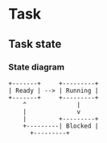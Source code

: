 
# Task

## Task state

### State diagram
    +-------+     +---------+
    | Ready | --> | Running |
    +-------+     +---------+
        ^              |
        |              v
        |         +---------+
        +---------| Blocked |
		  +---------+




